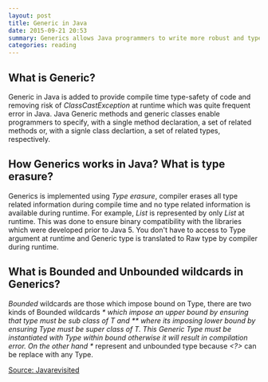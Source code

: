 ```yaml
---
layout: post
title: Generic in Java
date: 2015-09-21 20:53
summary: Generics allows Java programmers to write more robust and type-safe code.
categories: reading
---
```


## What is Generic?
Generic in Java is added to provide compile time type-safety of code and removing risk of *ClassCastException* at runtime which was quite frequent error in Java. Java Generic methods and generic classes enable programmers to specify, with a single method declaration, a set of related methods or, with a signle class declartion, a set of related types, respectively.

## How Generics works in Java? What is type erasure?
Generics is implemented using *Type erasure*, compiler erases all type related information during compile time and no type related information is available during runtime. For example, _List<String>_ is represented by only *List* at runtime. This was done to ensure binary compatibility with the libraries which were developed prior to Java 5. You don't have to access to Type argument at runtime and Generic type is translated to Raw type by compiler during runtime.

## What is Bounded and Unbounded wildcards in Generics?
*Bounded* wildcards are those which impose bound on Type, there are two kinds of Bounded wildcards *<? extend T>* which impose an upper bound by ensuring that type must be sub class of T and *<? super T>* where its imposing lower bound by ensuring Type must be super class of T. This Generic Type must be instantiated with Type within bound otherwise it will result in compilation error. On the other hand *<?>* represent and unbounded type because *<?>* can be replace with any Type.

[Source: Javarevisited](http://javarevisited.blogspot.com/2011/04/top-20-core-java-interview-questions.html)
